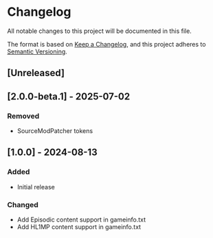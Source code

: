 # Changelog

All notable changes to this project will be documented in this file.

The format is based on [Keep a Changelog](https://keepachangelog.com/en/1.1.0/),
and this project adheres to [Semantic Versioning](https://semver.org/spec/v2.0.0.html).

## [Unreleased]

## [2.0.0-beta.1] - 2025-07-02

### Removed

- SourceModPatcher tokens

## [1.0.0] - 2024-08-13

### Added

- Initial release

### Changed

- Add Episodic content support in gameinfo.txt
- Add HL1MP content support in gameinfo.txt
